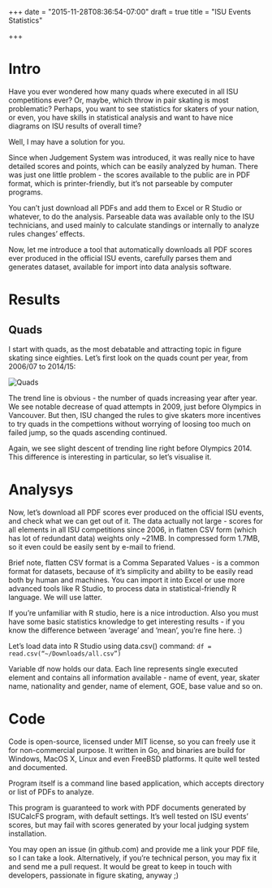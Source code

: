 +++
date = "2015-11-28T08:36:54-07:00"
draft = true
title = "ISU Events Statistics"

+++

# Intro

Have you ever wondered how many quads where executed in all ISU competitions ever? Or, maybe, which throw in pair skating is most problematic? Perhaps, you want to see statistics for skaters of your nation, or even, you have skills in statistical analysis and want to have nice diagrams on ISU results of overall time?

Well, I may have a solution for you.

Since when Judgement System was introduced, it was really nice to have detailed scores and points, which can be easily analyzed by human. There was just one little problem - the scores available to the public are in PDF format, which is printer-friendly, but it’s not parseable by computer programs.

You can’t just download all PDFs and add them to Excel or R Studio or whatever, to do the analysis. Parseable data was available only to the ISU technicians, and used mainly to calculate standings or internally to analyze rules changes’ effects.

Now, let me introduce a tool that automatically downloads all PDF scores ever produced in the official ISU events, carefully parses them and generates dataset, available for import into data analysis software.

# Results

## Quads

I start with quads, as the most debatable and attracting topic in figure skating since eighties.
Let’s first look on the quads count per year, from 2006/07 to 2014/15:

![Quads](/images/quads.png)

The trend line is obvious - the number of quads increasing year after year. We see notable decrease of quad attempts in 2009, just before Olympics in Vancouver. But then, ISU changed the rules to give skaters more incentives to try quads in the compettions without worrying of loosing too much on failed jump, so the quads ascending continued.

Again, we see slight descent of trending line right before Olympics 2014. This difference is interesting in particular, so let’s visualise it.

# Analysys

Now, let’s download all PDF scores ever produced on the official ISU events, and check what we can get out of it.
The data actually not large - scores for all elements in all ISU competitions since 2006, in flatten CSV form (which has lot of redundant data) weights only ~21MB. In compressed form 1.7MB, so it even could be easily sent by e-mail to friend.

Brief note, flatten CSV format is a Comma Separated Values - is a common format for datasets, because of it’s simplicity and ability to be easily read both by human and machines. You can import it into Excel or use more advanced tools like R Studio, to process data in statistical-friendly R language. We will use latter.

If you’re unfamiliar with R studio, here is a nice introduction. Also you must have some basic statistics knowledge to get interesting results - if you know the difference between ‘average’ and ‘mean’, you’re fine here. :)

Let’s load data into R Studio using data.csv() command:
<code>df = read.csv(“~/Downloads/all.csv”)</code>

Variable df now holds our data. Each line represents single executed element and contains all information available - name of event, year, skater name, nationality and gender, name of element, GOE, base value and so on.

# Code

Code is open-source, licensed under MIT license, so you can freely use it for non-commercial purpose. It written in Go, and binaries are build for Windows, MacOS X, Linux and even FreeBSD platforms. It quite well tested and documented.

Program itself is a command line based application, which accepts directory or list of PDFs to analyze.

This program is guaranteed to work with PDF documents generated by ISUCalcFS program, with default settings. It’s well tested on ISU events’ scores, but may fail with scores generated by your local judging system installation.

You may open an issue (in github.com) and provide me a link your PDF file, so I can take a look. Alternatively, if you’re technical person, you may fix it and send me a pull request. It would be great to keep in touch with developers, passionate in figure skating, anyway ;)
